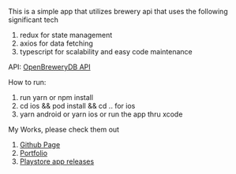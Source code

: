 This is a simple app that utilizes brewery api that uses the following significant tech
1. redux for state management
2. axios for data fetching
3. typescript for scalability and easy code maintenance

API:
[OpenBreweryDB API](https://www.openbrewerydb.org/documentation)

How to run:
1. run yarn or npm install
3. cd ios && pod install && cd .. for ios
4. yarn android or yarn ios or run the app thru xcode


My Works, please check them out 
1. [Github Page](https://github.com/gelodgreat)
2. [Portfolio](https://angelodev.web.app/)
3. [Playstore app releases](https://play.google.com/store/apps/dev?id=6473859083520963966&hl=en&gl=US)
